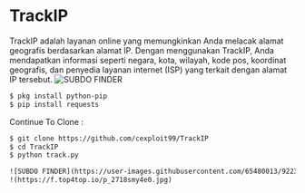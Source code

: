 # TrackIP
TrackIP adalah layanan online yang memungkinkan Anda melacak alamat geografis berdasarkan alamat IP. Dengan menggunakan TrackIP, Anda mendapatkan informasi seperti negara, kota, wilayah, kode pos, koordinat geografis, dan penyedia layanan internet (ISP) yang terkait dengan alamat IP tersebut.
![SUBDO FINDER](https://user-images.githubusercontent.com/65480013/92239060-9223df00-eee4-11ea-8684-b2699eb7996a.jpg)

```html
$ pkg install python-pip
$ pip install requests
```
Continue To Clone  :
```html
$ git clone https://github.com/cexploit99/TrackIP
$ cd TrackIP
$ python track.py

![SUBDO FINDER](https://user-images.githubusercontent.com/65480013/92239060-9223df00-eee4-11ea-8684-b2699eb7996a.jpg)
!(https://f.top4top.io/p_2718smy4e0.jpg)
